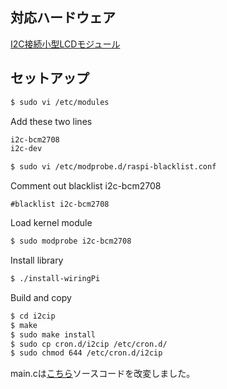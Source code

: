 ## 対応ハードウェア

[I2C接続小型LCDモジュール](http://akizukidenshi.com/catalog/g/gP-06669/)

## セットアップ

````bash
$ sudo vi /etc/modules
````

Add these two lines
````bash
i2c-bcm2708 
i2c-dev
````

````bash
$ sudo vi /etc/modprobe.d/raspi-blacklist.conf
````

Comment out blacklist i2c-bcm2708
````
#blacklist i2c-bcm2708
````

Load kernel module
````bash
$ sudo modprobe i2c-bcm2708
````

Install library
````bash
$ ./install-wiringPi
````

Build and copy
````bash
$ cd i2cip
$ make
$ sudo make install
$ sudo cp cron.d/i2cip /etc/cron.d/
$ sudo chmod 644 /etc/cron.d/i2cip
````

main.cは[こちら](http://junkroom2cyberrobotics.blogspot.jp/2012/08/raspberry-pi-i2c-2-i2c-lcd.html)ソースコードを改変しました。
